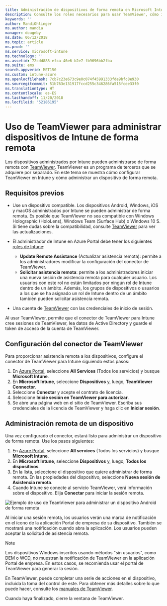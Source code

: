 ```yaml
---
title: Administración de dispositivos de forma remota en Microsoft Intune - Azure | Microsoft Docs
description: Consulte los roles necesarios para usar TeamViewer, cómo instalar el conector de TeamViewer y una guía paso a paso para administrar dispositivos de forma remota usando Microsoft Intune en Azure Portal
keywords: ''
author: MandiOhlinger
ms.author: mandia
manager: dougeby
ms.date: 06/12/2018
ms.topic: article
ms.prod: ''
ms.service: microsoft-intune
ms.technology: ''
ms.assetid: 72cdd888-efca-46e6-b2e7-fb9696bb2fba
ms.suite: ems
search.appverid: MET150
ms.custom: intune-azure
ms.openlocfilehash: 7cb7c23e673c9e0c074f45991333fde9bfc8e930
ms.sourcegitcommit: 51b763e131917fccd255c346286fa515fcee33f0
ms.translationtype: HT
ms.contentlocale: es-ES
ms.lasthandoff: 11/20/2018
ms.locfileid: "52186195"
---
```

# <a name="use-teamviewer-to-remotely-administer-intune-devices"></a>Uso de TeamViewer para administrar dispositivos de Intune de forma remota

Los dispositivos administrados por Intune pueden administrarse de forma remota con [TeamViewer](https://www.teamviewer.com). TeamViewer es un programa de terceros que se adquiere por separado. En este tema se muestra cómo configurar TeamViewer en Intune y cómo administrar un dispositivo de forma remota. 

## <a name="prerequisites"></a>Requisitos previos

- Use un dispositivo compatible. Los dispositivos Android, Windows, iOS y macOS administrados por Intune se pueden administrar de forma remota. Es posible que TeamViewer no sea compatible con Windows Holographic (HoloLens), Windows Team (Surface Hub) o Windows 10 S. Si tiene dudas sobre la compatibilidad, consulte [TeamViewer](https://www.teamviewer.com) para ver las actualizaciones.

- El administrador de Intune en Azure Portal debe tener los siguientes [roles de Intune](role-based-access-control.md):  

    - **Update Remote Assistance** (Actualizar asistencia remota): permite a los administradores modificar la configuración del conector de TeamViewer.
    - **Solicitar asistencia remota**: permite a los administradores iniciar una nueva sesión de asistencia remota para cualquier usuario. Los usuarios con este rol no están limitados por ningún rol de Intune dentro de un ámbito. Además, los grupos de dispositivos o usuarios a los que se ha asignado un rol de Intune dentro de un ámbito también pueden solicitar asistencia remota. 

- Una cuenta de [TeamViewer](https://www.teamviewer.com) con las credenciales de inicio de sesión.

Al usar TeamViewer, permite que el conector de TeamViewer para Intune cree sesiones de TeamViewer, lea datos de Active Directory y guarde el token de acceso de la cuenta de TeamViewer.

## <a name="configure-the-teamviewer-connector"></a>Configuración del conector de TeamViewer

Para proporcionar asistencia remota a los dispositivos, configure el conector de TeamViewer para Intune siguiendo estos pasos:

1. En [Azure Portal](https://portal.azure.com), seleccione **All Services** (Todos los servicios) y busque **Microsoft Intune**.
2. En **Microsoft Intune**, seleccione **Dispositivos** y, luego, **TeamViewer Connector**.
3. Seleccione **Conectar** y acepte el contrato de licencia.
4. Seleccione **Inicie sesión en TeamViewer para autorizar**.
5. Se abre una página web en el sitio de TeamViewer. Escriba sus credenciales de la licencia de TeamViewer y haga clic en **Iniciar sesión**.

## <a name="remotely-administer-a-device"></a>Administración remota de un dispositivo

Una vez configurado el conector, estará listo para administrar un dispositivo de forma remota. Use los pasos siguientes: 

1. En [Azure Portal](https://portal.azure.com), seleccione **All services** (Todos los servicios) y busque **Microsoft Intune**.
2. En **Microsoft Intune**, seleccione **Dispositivos** y, luego, **Todos los dispositivos**.
3. En la lista, seleccione el dispositivo que quiere administrar de forma remota. En las propiedades del dispositivo, seleccione **Nueva sesión de Asistencia remota**.
4. Cuando Intune se conecte al servicio TeamViewer, verá información sobre el dispositivo. Elija **Conectar** para iniciar la sesión remota.

![Ejemplo de uso de TeamViewer para administrar un dispositivo Android de forma remota](./media/android-teamviewer.png)

Al iniciar una sesión remota, los usuarios verán una marca de notificación en el icono de la aplicación Portal de empresa de su dispositivo. También se mostrará una notificación cuando abra la aplicación. Los usuarios pueden aceptar la solicitud de asistencia remota.

> [!NOTE]
> Los dispositivos Windows inscritos usando métodos "sin usuarios", como DEM o WCD, no muestran la notificación de TeamViewer en la aplicación Portal de empresa. En estos casos, se recomienda usar el portal de TeamViewer para generar la sesión.

En TeamViewer, puede completar una serie de acciones en el dispositivo, incluida la toma del control de este. Para obtener más detalles sobre lo que puede hacer, consulte los [manuales de TeamViewer](https://www.teamviewer.com/support/documents/).

Cuando haya finalizado, cierre la ventana de TeamViewer.
